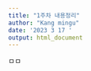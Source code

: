 ```yaml
---
title: "1주차 내용정리"
author: "Kang mingu"
date: '2023 3 17 '
output: html_document
---
```


ㅁㅁ
